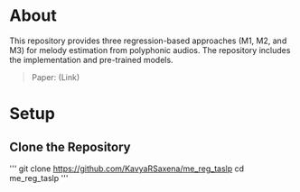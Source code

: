 # About
This repository provides three regression-based approaches (M1, M2, and M3) for melody estimation from polyphonic audios. The repository includes the implementation and pre-trained models.

> Paper: (Link)

# Setup
## Clone the Repository 
'''
git clone https://github.com/KavyaRSaxena/me_reg_taslp
cd me_reg_taslp
'''
